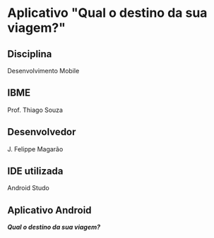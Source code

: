 # Aplicativo "Qual o destino da sua viagem?"

## Disciplina

Desenvolvimento Mobile

## IBME
Prof. Thiago Souza

## Desenvolvedor
J. Felippe Magarão

## IDE utilizada
Android Studo

## Aplicativo Android
***Qual o destino da sua viagem?***
